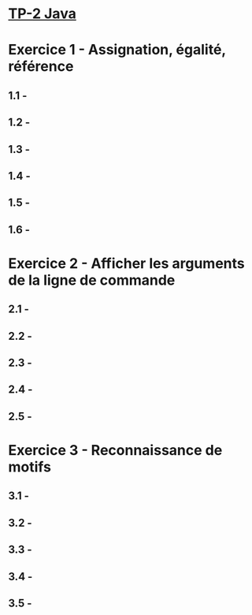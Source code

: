 # [TP-2 Java](https://monge.univ-mlv.fr/ens/IR/IR1/2023-2024/Java/td02.php)

# Exercice 1 - Assignation, égalité, référence

## 1.1 - 

## 1.2 - 

## 1.3 - 

## 1.4 - 

## 1.5 - 

## 1.6 - 

# Exercice 2 - Afficher les arguments de la ligne de commande

## 2.1 - 

## 2.2 - 

## 2.3 - 

## 2.4 - 

## 2.5 - 

# Exercice 3 - Reconnaissance de motifs

## 3.1 - 

## 3.2 - 

## 3.3 - 

## 3.4 - 

## 3.5 - 
